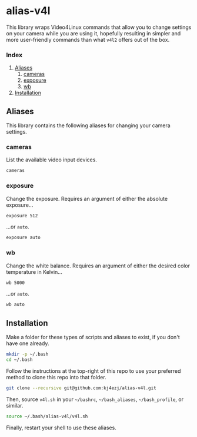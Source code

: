 # alias-v4l
This library wraps Video4Linux commands that allow you to change settings on your camera while you are using it, hopefully resulting in simpler and more user-friendly commands than what `v4l2` offers out of the box.

### Index
1. [Aliases](README.md#aliases)
    1. [cameras](README.md#cameras)
    1. [exposure](README.md#exposure)
    1. [wb](README.md#wb)
1. [Installation](README.md#installation)

## Aliases
This library contains the following aliases for changing your camera settings.

### cameras
List the available video input devices.
```bash
cameras
```

### exposure
Change the exposure. Requires an argument of either the absolute exposure...
```bash
exposure 512
```
...or `auto`.
```bash
exposure auto
```

### wb
Change the white balance. Requires an argument of either the desired color temperature in Kelvin...
```bash
wb 5000
```
...or `auto`.
```bash
wb auto
```

## Installation
Make a folder for these types of scripts and aliases to exist, if you don't have one already.
```bash
mkdir -p ~/.bash
cd ~/.bash
```
Follow the instructions at the top-right of this repo to use your preferred method to clone this repo into that folder.
```bash
git clone --recursive git@github.com:kj4ezj/alias-v4l.git
```
Then, source `v4l.sh` in your `~/bashrc`, `~/bash_aliases`, `~/bash_profile`, or similar.
```bash
source ~/.bash/alias-v4l/v4l.sh
```
Finally, restart your shell to use these aliases.
